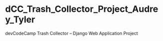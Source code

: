 # dCC_Trash_Collector_Project_Audrey_Tyler
devCodeCamp Trash Collector – Django Web Application Project
